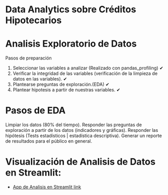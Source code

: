 # Data Analytics sobre Créditos Hipotecarios
# Analisis Exploratorio de Datos
Pasos de preparación
1. Seleccionar las variables a analizar (Realizado con pandas_profiling) ✔
2. Verificar la integridad de las variables (verificación de la limpieza de datos en las variables). ✔
3. Plantearse preguntas de exploración.(EDA) ✔
4. Plantear hipotesis a partir de nuestras variables. ✔

# Pasos de EDA
Limpiar los datos (80% del tiempo).
Responder las preguntas de exploración a partir de los datos (indicadores y gráficas).
Responder las hipótesis (Tests estadísticos | estadística descriptiva).
Generar un reporte de resultados para el público en general.

# Visualización de Analisis de Datos en Streamlit:
- [App de Analisis en Streamlit link](https://miguelangeltinocoarroyo-dataanalytics-sourcereport-jj04lq.streamlitapp.com/)
